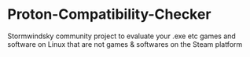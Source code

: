 # Proton-Compatibility-Checker
Stormwindsky community project to evaluate your .exe etc games and software on Linux that are not games &amp; softwares on the Steam platform
